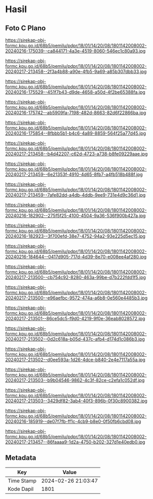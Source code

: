 # Hasil

## Foto C Plano

https://sirekap-obj-formc.kpu.go.id/68b5/pemilu/pdpr/18/01/14/20/08/1801142008002-20240216-175039--ca844171-4a3e-4519-8060-546ec1c80a93.jpg

https://sirekap-obj-formc.kpu.go.id/68b5/pemilu/pdpr/18/01/14/20/08/1801142008002-20240217-213458--2f3a4b88-a90e-4fb5-9a69-a85b307dbb33.jpg

https://sirekap-obj-formc.kpu.go.id/68b5/pemilu/pdpr/18/01/14/20/08/1801142008002-20240216-175529--451f7b43-d9de-4658-a50d-4f2be65388fa.jpg

https://sirekap-obj-formc.kpu.go.id/68b5/pemilu/pdpr/18/01/14/20/08/1801142008002-20240216-175742--ab5909fa-7198-482d-8663-82d6f22866ba.jpg

https://sirekap-obj-formc.kpu.go.id/68b5/pemilu/pdpr/18/01/14/20/08/1801142008002-20240216-175854--8fbbb5b1-b4c6-4a89-8859-564f25a77d45.jpg

https://sirekap-obj-formc.kpu.go.id/68b5/pemilu/pdpr/18/01/14/20/08/1801142008002-20240217-213458--b4d42207-c62d-4723-a738-b8fe09229aae.jpg

https://sirekap-obj-formc.kpu.go.id/68b5/pemilu/pdpr/18/01/14/20/08/1801142008002-20240217-213459--6e21353f-4910-4d65-8fb7-a4fb518b488f.jpg

https://sirekap-obj-formc.kpu.go.id/68b5/pemilu/pdpr/18/01/14/20/08/1801142008002-20240217-213459--7afe82dd-a4db-4ddb-9ee9-731e4d9c36d1.jpg

https://sirekap-obj-formc.kpu.go.id/68b5/pemilu/pdpr/18/01/14/20/08/1801142008002-20240216-182902--275f5f25-4100-4504-9a36-536f900b427a.jpg

https://sirekap-obj-formc.kpu.go.id/68b5/pemilu/pdpr/18/01/14/20/08/1801142008002-20240216-182923--3f700efd-38e7-4752-94a2-93e225d5ec15.jpg

https://sirekap-obj-formc.kpu.go.id/68b5/pemilu/pdpr/18/01/14/20/08/1801142008002-20240216-184644--0417d905-717d-4d39-8e70-e008ee4af280.jpg

https://sirekap-obj-formc.kpu.go.id/68b5/pemilu/pdpr/18/01/14/20/08/1801142008002-20240217-213500--cb754c92-8280-463a-99be-d7b222fdd1f5.jpg

https://sirekap-obj-formc.kpu.go.id/68b5/pemilu/pdpr/18/01/14/20/08/1801142008002-20240217-213500--e96aefbc-9572-474a-a6b8-0e560e4485b3.jpg

https://sirekap-obj-formc.kpu.go.id/68b5/pemilu/pdpr/18/01/14/20/08/1801142008002-20240217-213501--86ce5dc5-f9d0-4219-9f0e-36eab8028572.jpg

https://sirekap-obj-formc.kpu.go.id/68b5/pemilu/pdpr/18/01/14/20/08/1801142008002-20240217-213502--0d2c618a-b05d-437c-afb4-d174d1c086b3.jpg

https://sirekap-obj-formc.kpu.go.id/68b5/pemilu/pdpr/18/01/14/20/08/1801142008002-20240217-213502--d0ee593a-1d26-4dce-b840-2e4e7117a55a.jpg

https://sirekap-obj-formc.kpu.go.id/68b5/pemilu/pdpr/18/01/14/20/08/1801142008002-20240217-213503--b9b04546-9862-4c3f-82ce-c2efa1c052df.jpg

https://sirekap-obj-formc.kpu.go.id/68b5/pemilu/pdpr/18/01/14/20/08/1801142008002-20240217-213503--3429df82-3ab4-40f3-896b-0f30c8900382.jpg

https://sirekap-obj-formc.kpu.go.id/68b5/pemilu/pdpr/18/01/14/20/08/1801142008002-20240216-185919--de07f7fb-ff1c-4cb9-b8e0-0f50fb6cbd08.jpg

https://sirekap-obj-formc.kpu.go.id/68b5/pemilu/pdpr/18/01/14/20/08/1801142008002-20240217-213457--86faaaa9-1d2a-4750-b202-327d1e40edb0.jpg


## Metadata

| Key        | Value               |
| ---------- | ------------------- |
| Time Stamp | 2024-02-26 21:03:47 |
| Kode Dapil | 1801                |



